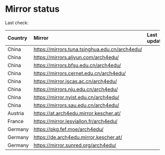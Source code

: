 <script src="./time.js"></script>
# Mirror status
Last check: <script type="text/javascript">localize(1719631350.5863378);</script>

|Country|Mirror|Last update|
|:------|:-----|:----------|
|China|https://mirrors.tuna.tsinghua.edu.cn/arch4edu/|<script type="text/javascript">localize(1719599727);</script>|
|China|https://mirrors.aliyun.com/arch4edu/|<script type="text/javascript">localize(1719599727);</script>|
|China|https://mirrors.bfsu.edu.cn/arch4edu/|<script type="text/javascript">localize(1719599727);</script>|
|China|https://mirrors.cernet.edu.cn/arch4edu/|<script type="text/javascript">localize(1719599727);</script>|
|China|https://mirror.iscas.ac.cn/arch4edu/|<script type="text/javascript">localize(1719599727);</script>|
|China|https://mirrors.nju.edu.cn/arch4edu/|<script type="text/javascript">localize(1719513180);</script>|
|China|https://mirror.nyist.edu.cn/arch4edu/|<script type="text/javascript">localize(1719556557);</script>|
|China|https://mirrors.sau.edu.cn/arch4edu/|<script type="text/javascript">localize(1719599727);</script>|
|Austria|https://at.arch4edu.mirror.kescher.at/|<script type="text/javascript">localize(1719599727);</script>|
|France|https://mirror.lesviallon.fr/arch4edu/|<script type="text/javascript">localize(1719599727);</script>|
|Germany|https://pkg.fef.moe/arch4edu/|<script type="text/javascript">localize(1719599727);</script>|
|Germany|https://de.arch4edu.mirror.kescher.at/|<script type="text/javascript">localize(1719599727);</script>|
|Germany|https://mirror.sunred.org/arch4edu/|<script type="text/javascript">localize(1719599727);</script>|

<script src="./tablefilter/tablefilter.js"></script>
<script src="./table.js"></script>